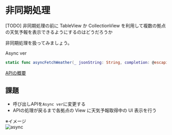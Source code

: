 # 非同期処理

[TODO] 非同期処理の前に TableView か CollectionView を利用して複数の拠点の天気予報を表示できるようにするのはどうだろうか

非同期処理を扱ってみましょう。

Async ver  
```swift
static func asyncFetchWeather(_ jsonString: String, completion: @escaping (Result<String, YumemiWeatherError>) -> Void)
```
[APIの概要](YumemiWeather.md#async-ver)  

## 課題
- 呼び出しAPIを`Async ver`に変更する
- APIの処理が戻るまで各拠点の View に天気予報取得中の UI 表示を行う

※イメージ  
![async](Images/Async.gif)
